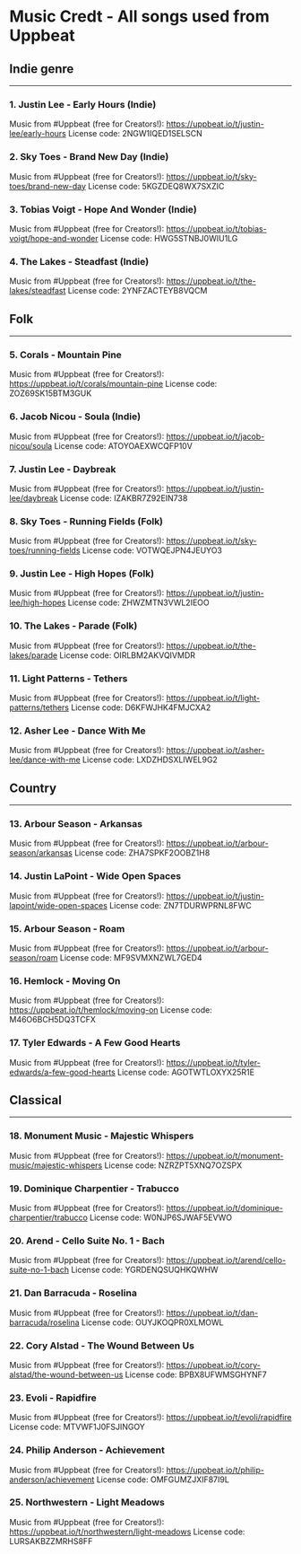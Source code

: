 # Music Credt - All songs used from Uppbeat

## Indie genre
<hr>

### 1. Justin Lee - Early Hours (Indie)
Music from #Uppbeat (free for Creators!):
https://uppbeat.io/t/justin-lee/early-hours
License code: 2NGW1IQED1SELSCN

### 2. Sky Toes - Brand New Day (Indie)
Music from #Uppbeat (free for Creators!):
https://uppbeat.io/t/sky-toes/brand-new-day
License code: 5KGZDEQ8WX7SXZIC

### 3. Tobias Voigt - Hope And Wonder (Indie)
Music from #Uppbeat (free for Creators!):
https://uppbeat.io/t/tobias-voigt/hope-and-wonder
License code: HWG5STNBJ0WIU1LG

### 4. The Lakes - Steadfast (Indie)
Music from #Uppbeat (free for Creators!):
https://uppbeat.io/t/the-lakes/steadfast
License code: 2YNFZACTEYB8VQCM

## Folk
<hr>

### 5. Corals - Mountain Pine
Music from #Uppbeat (free for Creators!):
https://uppbeat.io/t/corals/mountain-pine
License code: ZOZ69SK15BTM3GUK

### 6. Jacob Nicou - Soula (Indie)
Music from #Uppbeat (free for Creators!):
https://uppbeat.io/t/jacob-nicou/soula
License code: ATOYOAEXWCQFP10V

### 7. Justin Lee - Daybreak
Music from #Uppbeat (free for Creators!):
https://uppbeat.io/t/justin-lee/daybreak
License code: IZAKBR7Z92EIN738

### 8. Sky Toes - Running Fields (Folk)
Music from #Uppbeat (free for Creators!):
https://uppbeat.io/t/sky-toes/running-fields
License code: VOTWQEJPN4JEUYO3

### 9. Justin Lee - High Hopes (Folk)
Music from #Uppbeat (free for Creators!):
https://uppbeat.io/t/justin-lee/high-hopes
License code: ZHWZMTN3VWL2IEOO

### 10. The Lakes - Parade (Folk)
Music from #Uppbeat (free for Creators!):
https://uppbeat.io/t/the-lakes/parade
License code: OIRLBM2AKVQIVMDR

### 11. Light Patterns - Tethers
Music from #Uppbeat (free for Creators!):
https://uppbeat.io/t/light-patterns/tethers
License code: D6KFWJHK4FMJCXA2

### 12. Asher Lee - Dance With Me
Music from #Uppbeat (free for Creators!):
https://uppbeat.io/t/asher-lee/dance-with-me
License code: LXDZHDSXLIWEL9G2

## Country
<hr>

### 13. Arbour Season - Arkansas
Music from #Uppbeat (free for Creators!):
https://uppbeat.io/t/arbour-season/arkansas
License code: ZHA7SPKF2OOBZ1H8

### 14. Justin LaPoint - Wide Open Spaces
Music from #Uppbeat (free for Creators!):
https://uppbeat.io/t/justin-lapoint/wide-open-spaces
License code: ZN7TDURWPRNL8FWC

### 15. Arbour Season - Roam
Music from #Uppbeat (free for Creators!):
https://uppbeat.io/t/arbour-season/roam
License code: MF9SVMXNZWL7GED4

### 16. Hemlock - Moving On
Music from #Uppbeat (free for Creators!):
https://uppbeat.io/t/hemlock/moving-on
License code: M46O6BCH5DQ3TCFX

### 17. Tyler Edwards - A Few Good Hearts
Music from #Uppbeat (free for Creators!):
https://uppbeat.io/t/tyler-edwards/a-few-good-hearts
License code: AGOTWTLOXYX25R1E

## Classical
<hr>

### 18. Monument Music - Majestic Whispers
Music from #Uppbeat (free for Creators!):
https://uppbeat.io/t/monument-music/majestic-whispers
License code: NZRZPT5XNQ7OZSPX

### 19. Dominique Charpentier - Trabucco
Music from #Uppbeat (free for Creators!):
https://uppbeat.io/t/dominique-charpentier/trabucco
License code: W0NJP6SJWAF5EVWO

### 20. Arend - Cello Suite No. 1 - Bach
Music from #Uppbeat (free for Creators!):
https://uppbeat.io/t/arend/cello-suite-no-1-bach
License code: YGRDENQSUQHKQWHW

### 21. Dan Barracuda - Roselina
Music from #Uppbeat (free for Creators!):
https://uppbeat.io/t/dan-barracuda/roselina
License code: OUYJKOQPR0XLMOWL

### 22. Cory Alstad - The Wound Between Us
Music from #Uppbeat (free for Creators!):
https://uppbeat.io/t/cory-alstad/the-wound-between-us
License code: BPBX8UFWMSGHYNF7

### 23. Evoli - Rapidfire
Music from #Uppbeat (free for Creators!):
https://uppbeat.io/t/evoli/rapidfire
License code: MTVWF1J0FSJINGOY

### 24. Philip Anderson - Achievement
Music from #Uppbeat (free for Creators!):
https://uppbeat.io/t/philip-anderson/achievement
License code: OMFGUMZJXIF87I9L

### 25. Northwestern - Light Meadows
Music from #Uppbeat (free for Creators!):
https://uppbeat.io/t/northwestern/light-meadows
License code: LURSAKBZZMRHS8FF